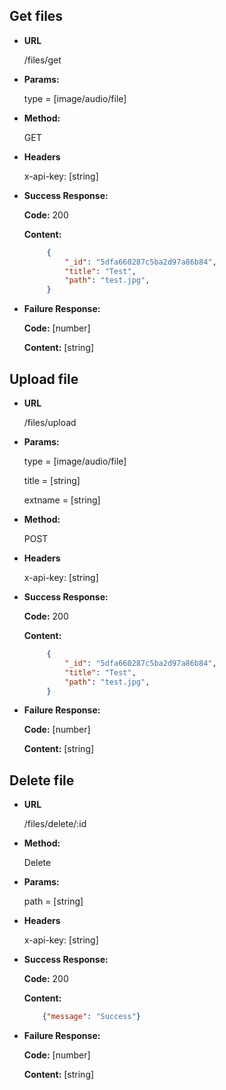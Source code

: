 **Get files**
----

* **URL**

   /files/get

* **Params:**

    type = [image/audio/file]
   
* **Method:**

   GET
   
* **Headers**
    
    x-api-key: [string]  
         
* **Success Response:**

   **Code:** 200
   
   **Content:** 
   ```json
        {
            "_id": "5dfa660287c5ba2d97a86b84",
            "title": "Test",
            "path": "test.jpg",
        }
   ```
   
*  **Failure Response:**
   
      **Code:** [number]
      
      **Content:** [string]

**Upload file**
----

* **URL**

   /files/upload

* **Params:**

    type = [image/audio/file]
    
    title = [string]
    
    extname = [string]  
   
* **Method:**

   POST
   
* **Headers**
    
    x-api-key: [string]  
         
* **Success Response:**

   **Code:** 200
   
   **Content:** 
   ```json
        {
            "_id": "5dfa660287c5ba2d97a86b84",
            "title": "Test",
            "path": "test.jpg",
        }
   ```
   
*  **Failure Response:**
   
      **Code:** [number]
      
      **Content:** [string]
      
**Delete file**
----

* **URL**

   /files/delete/:id
   
* **Method:**

   Delete
   
* **Params:**

    path = [string]   

* **Headers**
    
    x-api-key: [string]  
    
* **Success Response:**

   **Code:** 200
   
   **Content:** 
   ```json
       {"message": "Success"}
   ```
   
*  **Failure Response:**
   
      **Code:** [number]
      
      **Content:** [string]      
